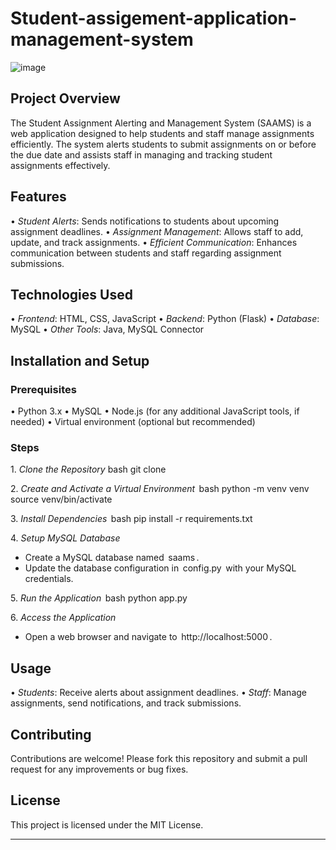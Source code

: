 # Student-assigement-application-management-system

![image](https://github.com/user-attachments/assets/1bcdc708-dcfc-4bc7-bf90-0346f6327e98)


## Project Overview

The Student Assignment Alerting and Management System (SAAMS) is a web application designed to help students and staff manage assignments efficiently. The system alerts students to submit assignments on or before the due date and assists staff in managing and tracking student assignments effectively.

## Features

•⁠  ⁠*Student Alerts*: Sends notifications to students about upcoming assignment deadlines.
•⁠  ⁠*Assignment Management*: Allows staff to add, update, and track assignments.
•⁠  ⁠*Efficient Communication*: Enhances communication between students and staff regarding assignment submissions.

## Technologies Used

•⁠  ⁠*Frontend*: HTML, CSS, JavaScript
•⁠  ⁠*Backend*: Python (Flask)
•⁠  ⁠*Database*: MySQL
•⁠  ⁠*Other Tools*: Java, MySQL Connector

## Installation and Setup

### Prerequisites

•⁠  ⁠Python 3.x
•⁠  ⁠MySQL
•⁠  ⁠Node.js (for any additional JavaScript tools, if needed)
•⁠  ⁠Virtual environment (optional but recommended)

### Steps

1.⁠ ⁠*Clone the Repository* bash git clone
    ⁠

2.⁠ ⁠*Create and Activate a Virtual Environment*
   ⁠ bash
   python -m venv venv
   source venv/bin/activate
    ⁠

3.⁠ ⁠*Install Dependencies*
   ⁠ bash
   pip install -r requirements.txt
    ⁠

4.⁠ ⁠*Setup MySQL Database*
   - Create a MySQL database named ⁠ saams ⁠.
   - Update the database configuration in ⁠ config.py ⁠ with your MySQL credentials.

5.⁠ ⁠*Run the Application*
   ⁠ bash
   python app.py
    ⁠

6.⁠ ⁠*Access the Application*
   - Open a web browser and navigate to ⁠ http://localhost:5000 ⁠.

## Usage

•⁠  ⁠*Students*: Receive alerts about assignment deadlines.
•⁠  ⁠*Staff*: Manage assignments, send notifications, and track submissions.

## Contributing

Contributions are welcome! Please fork this repository and submit a pull request for any improvements or bug fixes.

## License

This project is licensed under the MIT License.

---
